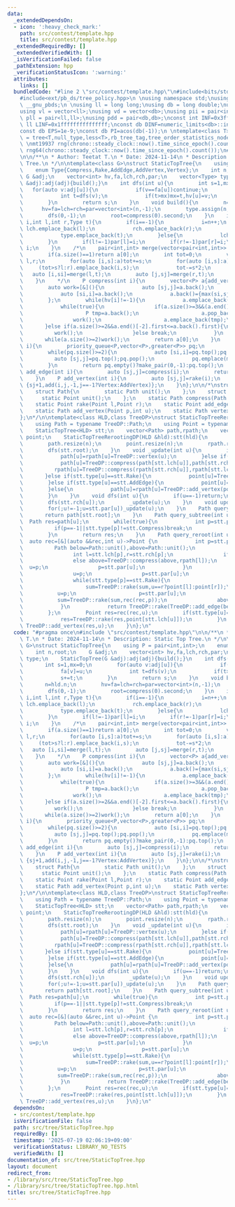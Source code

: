 ```yaml
---
data:
  _extendedDependsOn:
  - icon: ':heavy_check_mark:'
    path: src/contest/template.hpp
    title: src/contest/template.hpp
  _extendedRequiredBy: []
  _extendedVerifiedWith: []
  _isVerificationFailed: false
  _pathExtension: hpp
  _verificationStatusIcon: ':warning:'
  attributes:
    links: []
  bundledCode: "#line 2 \"src/contest/template.hpp\"\n#include<bits/stdc++.h>\n#include<ext/pb_ds/assoc_container.hpp>\n\
    #include<ext/pb_ds/tree_policy.hpp>\n \nusing namespace std;\nusing namespace\
    \ __gnu_pbds;\n \nusing ll = long long;\nusing db = long double;\nusing vi = vector<int>;\n\
    using vl = vector<ll>;\nusing vd = vector<db>;\nusing pii = pair<int,int>;\nusing\
    \ pll = pair<ll,ll>;\nusing pdd = pair<db,db>;\nconst int INF=0x3fffffff;\nconst\
    \ ll LINF=0x1fffffffffffffff;\nconst db DINF=numeric_limits<db>::infinity();\n\
    const db EPS=1e-9;\nconst db PI=acos(db(-1));\n \ntemplate<class T>\nusing ordered_set\
    \ = tree<T,null_type,less<T>,rb_tree_tag,tree_order_statistics_node_update>;\n\
    \ \nmt19937 rng(chrono::steady_clock::now().time_since_epoch().count());\nmt19937_64\
    \ rng64(chrono::steady_clock::now().time_since_epoch().count());\n#line 3 \"src/tree/StaticTopTree.hpp\"\
    \n\n/**\n * Author: Teetat T.\n * Date: 2024-11-14\n * Description: Static Top\
    \ Tree.\n */\n\ntemplate<class G>\nstruct StaticTopTree{\n    using P = pair<int,int>;\n\
    \    enum Type{Compress,Rake,AddEdge,AddVertex,Vertex};\n    int n,root;\n   \
    \ G &adj;\n    vector<int> hv,fa,lch,rch,par;\n    vector<Type> type;\n    StaticTopTree(G\
    \ &adj):adj(adj){build();}\n    int dfs(int u){\n        int s=1,mx=0;\n     \
    \   for(auto v:adj[u]){\n            if(v==fa[u])continue;\n            fa[v]=u;\n\
    \            int t=dfs(v);\n            if(t>mx)mx=t,hv[u]=v;\n            s+=t;\n\
    \        }\n        return s;\n    }\n    void build(){\n        n=hld.n;\n  \
    \      hv=fa=lch=rch=par=vector<int>(n,-1);\n        type.assign(n,Compress);\n\
    \        dfs(0,-1);\n        root=compress(0).second;\n    }\n    int add(int\
    \ i,int l,int r,Type t){\n        if(i==-1){\n            i=n++;\n           \
    \ lch.emplace_back(l);\n            rch.emplace_back(r);\n            par.emplace_back(-1);\n\
    \            type.emplace_back(t);\n        }else{\n            lch[i]=l,rch[i]=r,type[i]=t;\n\
    \        }\n        if(l!=-1)par[l]=i;\n        if(r!=-1)par[r]=i;\n        return\
    \ i;\n    }\n    /*\n    pair<int,int> merge(vector<pair<int,int>> a,Type t){\n\
    \        if(a.size()==1)return a[0];\n        int tot=0;\n        vector<pair<int,int>>\
    \ l,r;\n        for(auto [i,s]:a)tot+=s;\n        for(auto [i,s]:a){\n       \
    \     (tot>s?l:r).emplace_back(i,s);\n            tot-=s*2;\n        }\n     \
    \   auto [i,si]=merge(l,t);\n        auto [j,sj]=merge(r,t);\n        return {add(-1,i,j,t),si+sj};\n\
    \    }\n    */\n    P compress(int i){\n        vector<P> a{add_vertex(i)};\n\
    \        auto work=[&](){\n            auto [sj,j]=a.back();\n            a.pop_back();\n\
    \            auto [si,i]=a.back();\n            a.back()={max(si,sj)+1,add(-1,i,j,Compress)};\n\
    \        };\n        while(hv[i]!=-1){\n            a.emplace_back(add_vertex(i=hv[i]));\n\
    \            while(true){\n                if(a.size()>=3&&(a.end()[-3].first==a.end()[-2].first||a.end()[-3].first<=a.back().first)){\n\
    \                    P tmp=a.back();\n                    a.pop_back();\n    \
    \                work();\n                    a.emplace_back(tmp);\n         \
    \       }else if(a.size()>=2&&a.end()[-2].first<=a.back().first){\n          \
    \          work();\n                }else break;\n            }\n        }\n \
    \       while(a.size()>=2)work();\n        return a[0];\n    }\n    P rake(int\
    \ i){\n        priority_queue<P,vector<P>,greater<P>> pq;\n        for(int j:adj[i])if(j!=fa[i]&&j!=hld.hv[i])pq.emplace(add_edge(j));\n\
    \        while(pq.size()>=2){\n            auto [si,i]=pq.top();pq.pop();\n  \
    \          auto [sj,j]=pq.top();pq.pop();\n            pq.emplace(max(si,sj)+1,add(-1,i,j,Rake));\n\
    \        }\n        return pq.empty()?make_pair(0,-1):pq.top();\n    }\n    P\
    \ add_edge(int i){\n        auto [sj,j]=compress(i);\n        return {sj+1,add(-1,j,-1,AddEdge)};\n\
    \    }\n    P add_vertex(int i){\n        auto [sj,j]=rake(i);\n        return\
    \ {sj+1,add(i,j,-1,j==-1?Vertex:AddVertex)};\n    }\n};\n\n/*\nstruct TreeDP{\n\
    \    struct Path{\n        static Path unit();\n    };\n    struct Point{\n  \
    \      static Point unit();\n    };\n    static Path compress(Path l,Path r);\n\
    \    static Point rake(Point l,Point r);\n    static Point add_edge(Path p);\n\
    \    static Path add_vertex(Point p,int u);\n    static Path vertex(int u);\n\
    };\n*/\n\ntemplate<class HLD,class TreeDP>\nstruct StaticTopTreeRerootingDP{\n\
    \    using Path = typename TreeDP::Path;\n    using Point = typename TreeDP::Point;\n\
    \    StaticTopTree<HLD> stt;\n    vector<Path> path,rpath;\n    vector<Point>\
    \ point;\n    StaticTopTreeRerootingDP(HLD &hld):stt(hld){\n        int n=stt.n;\n\
    \        path.resize(n);\n        point.resize(n);\n        rpath.resize(n);\n\
    \        dfs(stt.root);\n    }\n    void _update(int u){\n        if(stt.type[u]==stt.Vertex){\n\
    \            path[u]=rpath[u]=TreeDP::vertex(u);\n        }else if(stt.type[u]==stt.Compress){\n\
    \            path[u]=TreeDP::compress(path[stt.lch[u]],path[stt.rch[u]]);\n  \
    \          rpath[u]=TreeDP::compress(rpath[stt.rch[u]],rpath[stt.lch[u]]);\n \
    \       }else if(stt.type[u]==stt.Rake){\n            point[u]=TreeDP::rake(point[stt.lch[u]],point[stt.rch[u]]);\n\
    \        }else if(stt.type[u]==stt.AddEdge){\n            point[u]=TreeDP::add_edge(path[stt.lch[u]]);\n\
    \        }else{\n            path[u]=rpath[u]=TreeDP::add_vertex(point[stt.lch[u]],u);\n\
    \        }\n    }\n    void dfs(int u){\n        if(u==-1)return;\n        dfs(stt.lch[u]);\n\
    \        dfs(stt.rch[u]);\n        _update(u);\n    }\n    void update(int u){\n\
    \        for(;u!=-1;u=stt.par[u])_update(u);\n    }\n    Path query_all(){\n \
    \       return path[stt.root];\n    }\n    Path query_subtree(int u){\n      \
    \  Path res=path[u];\n        while(true){\n            int p=stt.par[u];\n  \
    \          if(p==-1||stt.type[p]!=stt.Compress)break;\n            if(stt.lch[p]==u)res=TreeDP::compress(path[stt.rch[p]],res);\n\
    \        }\n        return res;\n    }\n    Path query_reroot(int u){\n      \
    \  auto rec=[&](auto &&rec,int u)->Point {\n            int p=stt.par[u];\n  \
    \          Path below=Path::unit(),above=Path::unit();\n            while(p!=-1&&stt.type[p]==stt.Compress){\n\
    \                int l=stt.lch[p],r=stt.rch[p];\n                if(l==u)below=TreeDP::compress(below,path[r]);\n\
    \                else above=TreeDP::compress(above,rpath[l]);\n              \
    \  u=p;\n                p=stt.par[u];\n            }\n            if(p!=-1){\n\
    \                u=p;\n                p=stt.par[u];\n                Point sum=Point::unit();\n\
    \                while(stt.type[p]==stt.Rake){\n                    int l=stt.lch[p],r=stt.rch[p];\n\
    \                    sum=TreeDP::rake(sum,u==r?point[l]:point[r]);\n         \
    \           u=p;\n                    p=stt.par[u];\n                }\n     \
    \           sum=TreeDP::rake(sum,rec(rec,p));\n                above=TreeDP::compress(above,TreeDP::add_vertex(sum,p));\n\
    \            }\n            return TreeDP::rake(TreeDP::add_edge(below),TreeDP::add_edge(above));\n\
    \        };\n        Point res=rec(rec,u);\n        if(stt.type[u]==stt.AddVertex){\n\
    \            res=TreeDP::rake(res,point[stt.lch[u]]);\n        }\n        return\
    \ TreeDP::add_vertex(res,u);\n    }\n};\n"
  code: "#pragma once\n#include \"src/contest/template.hpp\"\n\n/**\n * Author: Teetat\
    \ T.\n * Date: 2024-11-14\n * Description: Static Top Tree.\n */\n\ntemplate<class\
    \ G>\nstruct StaticTopTree{\n    using P = pair<int,int>;\n    enum Type{Compress,Rake,AddEdge,AddVertex,Vertex};\n\
    \    int n,root;\n    G &adj;\n    vector<int> hv,fa,lch,rch,par;\n    vector<Type>\
    \ type;\n    StaticTopTree(G &adj):adj(adj){build();}\n    int dfs(int u){\n \
    \       int s=1,mx=0;\n        for(auto v:adj[u]){\n            if(v==fa[u])continue;\n\
    \            fa[v]=u;\n            int t=dfs(v);\n            if(t>mx)mx=t,hv[u]=v;\n\
    \            s+=t;\n        }\n        return s;\n    }\n    void build(){\n \
    \       n=hld.n;\n        hv=fa=lch=rch=par=vector<int>(n,-1);\n        type.assign(n,Compress);\n\
    \        dfs(0,-1);\n        root=compress(0).second;\n    }\n    int add(int\
    \ i,int l,int r,Type t){\n        if(i==-1){\n            i=n++;\n           \
    \ lch.emplace_back(l);\n            rch.emplace_back(r);\n            par.emplace_back(-1);\n\
    \            type.emplace_back(t);\n        }else{\n            lch[i]=l,rch[i]=r,type[i]=t;\n\
    \        }\n        if(l!=-1)par[l]=i;\n        if(r!=-1)par[r]=i;\n        return\
    \ i;\n    }\n    /*\n    pair<int,int> merge(vector<pair<int,int>> a,Type t){\n\
    \        if(a.size()==1)return a[0];\n        int tot=0;\n        vector<pair<int,int>>\
    \ l,r;\n        for(auto [i,s]:a)tot+=s;\n        for(auto [i,s]:a){\n       \
    \     (tot>s?l:r).emplace_back(i,s);\n            tot-=s*2;\n        }\n     \
    \   auto [i,si]=merge(l,t);\n        auto [j,sj]=merge(r,t);\n        return {add(-1,i,j,t),si+sj};\n\
    \    }\n    */\n    P compress(int i){\n        vector<P> a{add_vertex(i)};\n\
    \        auto work=[&](){\n            auto [sj,j]=a.back();\n            a.pop_back();\n\
    \            auto [si,i]=a.back();\n            a.back()={max(si,sj)+1,add(-1,i,j,Compress)};\n\
    \        };\n        while(hv[i]!=-1){\n            a.emplace_back(add_vertex(i=hv[i]));\n\
    \            while(true){\n                if(a.size()>=3&&(a.end()[-3].first==a.end()[-2].first||a.end()[-3].first<=a.back().first)){\n\
    \                    P tmp=a.back();\n                    a.pop_back();\n    \
    \                work();\n                    a.emplace_back(tmp);\n         \
    \       }else if(a.size()>=2&&a.end()[-2].first<=a.back().first){\n          \
    \          work();\n                }else break;\n            }\n        }\n \
    \       while(a.size()>=2)work();\n        return a[0];\n    }\n    P rake(int\
    \ i){\n        priority_queue<P,vector<P>,greater<P>> pq;\n        for(int j:adj[i])if(j!=fa[i]&&j!=hld.hv[i])pq.emplace(add_edge(j));\n\
    \        while(pq.size()>=2){\n            auto [si,i]=pq.top();pq.pop();\n  \
    \          auto [sj,j]=pq.top();pq.pop();\n            pq.emplace(max(si,sj)+1,add(-1,i,j,Rake));\n\
    \        }\n        return pq.empty()?make_pair(0,-1):pq.top();\n    }\n    P\
    \ add_edge(int i){\n        auto [sj,j]=compress(i);\n        return {sj+1,add(-1,j,-1,AddEdge)};\n\
    \    }\n    P add_vertex(int i){\n        auto [sj,j]=rake(i);\n        return\
    \ {sj+1,add(i,j,-1,j==-1?Vertex:AddVertex)};\n    }\n};\n\n/*\nstruct TreeDP{\n\
    \    struct Path{\n        static Path unit();\n    };\n    struct Point{\n  \
    \      static Point unit();\n    };\n    static Path compress(Path l,Path r);\n\
    \    static Point rake(Point l,Point r);\n    static Point add_edge(Path p);\n\
    \    static Path add_vertex(Point p,int u);\n    static Path vertex(int u);\n\
    };\n*/\n\ntemplate<class HLD,class TreeDP>\nstruct StaticTopTreeRerootingDP{\n\
    \    using Path = typename TreeDP::Path;\n    using Point = typename TreeDP::Point;\n\
    \    StaticTopTree<HLD> stt;\n    vector<Path> path,rpath;\n    vector<Point>\
    \ point;\n    StaticTopTreeRerootingDP(HLD &hld):stt(hld){\n        int n=stt.n;\n\
    \        path.resize(n);\n        point.resize(n);\n        rpath.resize(n);\n\
    \        dfs(stt.root);\n    }\n    void _update(int u){\n        if(stt.type[u]==stt.Vertex){\n\
    \            path[u]=rpath[u]=TreeDP::vertex(u);\n        }else if(stt.type[u]==stt.Compress){\n\
    \            path[u]=TreeDP::compress(path[stt.lch[u]],path[stt.rch[u]]);\n  \
    \          rpath[u]=TreeDP::compress(rpath[stt.rch[u]],rpath[stt.lch[u]]);\n \
    \       }else if(stt.type[u]==stt.Rake){\n            point[u]=TreeDP::rake(point[stt.lch[u]],point[stt.rch[u]]);\n\
    \        }else if(stt.type[u]==stt.AddEdge){\n            point[u]=TreeDP::add_edge(path[stt.lch[u]]);\n\
    \        }else{\n            path[u]=rpath[u]=TreeDP::add_vertex(point[stt.lch[u]],u);\n\
    \        }\n    }\n    void dfs(int u){\n        if(u==-1)return;\n        dfs(stt.lch[u]);\n\
    \        dfs(stt.rch[u]);\n        _update(u);\n    }\n    void update(int u){\n\
    \        for(;u!=-1;u=stt.par[u])_update(u);\n    }\n    Path query_all(){\n \
    \       return path[stt.root];\n    }\n    Path query_subtree(int u){\n      \
    \  Path res=path[u];\n        while(true){\n            int p=stt.par[u];\n  \
    \          if(p==-1||stt.type[p]!=stt.Compress)break;\n            if(stt.lch[p]==u)res=TreeDP::compress(path[stt.rch[p]],res);\n\
    \        }\n        return res;\n    }\n    Path query_reroot(int u){\n      \
    \  auto rec=[&](auto &&rec,int u)->Point {\n            int p=stt.par[u];\n  \
    \          Path below=Path::unit(),above=Path::unit();\n            while(p!=-1&&stt.type[p]==stt.Compress){\n\
    \                int l=stt.lch[p],r=stt.rch[p];\n                if(l==u)below=TreeDP::compress(below,path[r]);\n\
    \                else above=TreeDP::compress(above,rpath[l]);\n              \
    \  u=p;\n                p=stt.par[u];\n            }\n            if(p!=-1){\n\
    \                u=p;\n                p=stt.par[u];\n                Point sum=Point::unit();\n\
    \                while(stt.type[p]==stt.Rake){\n                    int l=stt.lch[p],r=stt.rch[p];\n\
    \                    sum=TreeDP::rake(sum,u==r?point[l]:point[r]);\n         \
    \           u=p;\n                    p=stt.par[u];\n                }\n     \
    \           sum=TreeDP::rake(sum,rec(rec,p));\n                above=TreeDP::compress(above,TreeDP::add_vertex(sum,p));\n\
    \            }\n            return TreeDP::rake(TreeDP::add_edge(below),TreeDP::add_edge(above));\n\
    \        };\n        Point res=rec(rec,u);\n        if(stt.type[u]==stt.AddVertex){\n\
    \            res=TreeDP::rake(res,point[stt.lch[u]]);\n        }\n        return\
    \ TreeDP::add_vertex(res,u);\n    }\n};\n"
  dependsOn:
  - src/contest/template.hpp
  isVerificationFile: false
  path: src/tree/StaticTopTree.hpp
  requiredBy: []
  timestamp: '2025-07-19 02:06:19+09:00'
  verificationStatus: LIBRARY_NO_TESTS
  verifiedWith: []
documentation_of: src/tree/StaticTopTree.hpp
layout: document
redirect_from:
- /library/src/tree/StaticTopTree.hpp
- /library/src/tree/StaticTopTree.hpp.html
title: src/tree/StaticTopTree.hpp
---
```

